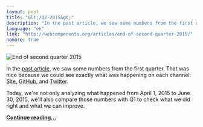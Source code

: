```yaml
---
layout: post
title: "&lt;/Q2-2015&gt;"
description: "In the past article, we saw some numbers from the first quarter. That was nice because we could see exactly what was happening on each channel: Site, GitHub, and Twitter."
language: "en"
link: "http://webcomponents.org/articles/end-of-second-quarter-2015/"
nomore: true
---
```


![End of second quarter 2015](http://webcomponents.org/img/stories/end-of-second-quarter-2015.jpg)

In the [past article](http://webcomponents.org/articles/end-of-first-quarter-2015), we saw some numbers from the first quarter. That was nice because we could see exactly what was happening on each channel: [Site](http://webcomponents.org/), [GitHub](https://github.com/webcomponents/webcomponents.github.io), and [Twitter](https://twitter.com/web_components/).

Today, we're not only analyzing what happened from April 1, 2015 to June 30, 2015, we'll also compare those numbers with Q1 to check what we did right and what we can improve.

**[Continue reading…](http://webcomponents.org/articles/end-of-second-quarter-2015/)**